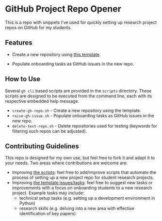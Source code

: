 # GitHub Project Repo Opener

This is a repo with snippets I've used for quickly setting up research project repos on GitHub for my students.

## Features

- Create a new repository using [this template](https://github.com/UrbanClimateRisk-UCL/Student-Research-Project).

- Populate onboarding tasks as GitHub issues in the new repo.

## How to Use

Several `gh cli` based scripts are provided in the `scripts` directory.
These scripts are designed to be executed from the command line, each with its respective embedded help message.

- `create-gh-repo.sh` - Create a new repository using the template.
- `raise-gh-issue.sh` - Populate onboarding tasks as GitHub issues in the new repo.
- `delete-test-repo.sh` - Delete repositories used for testing (keywords for filtering such repos can be adjusted).


## Contributing Guidelines

This repo is designed for my own use, but feel free to fork it and adapt it to your needs.
Two areas where contributions are welcome are:
- Improving [the scripts](./scripts/): feel free to add/improve scripts that automate the process of setting up a new project repo for student research projects.
- Improving [the template issues/tasks](./template-issues/): feel free to suggest new tasks or improvements with a focus on onboarding students to a new research project. Example tasks may include:
    - technical setup tasks (e.g. setting up a development environment in Python)
    - research skills (e.g. delving into a new area with effective identification of key papers)

